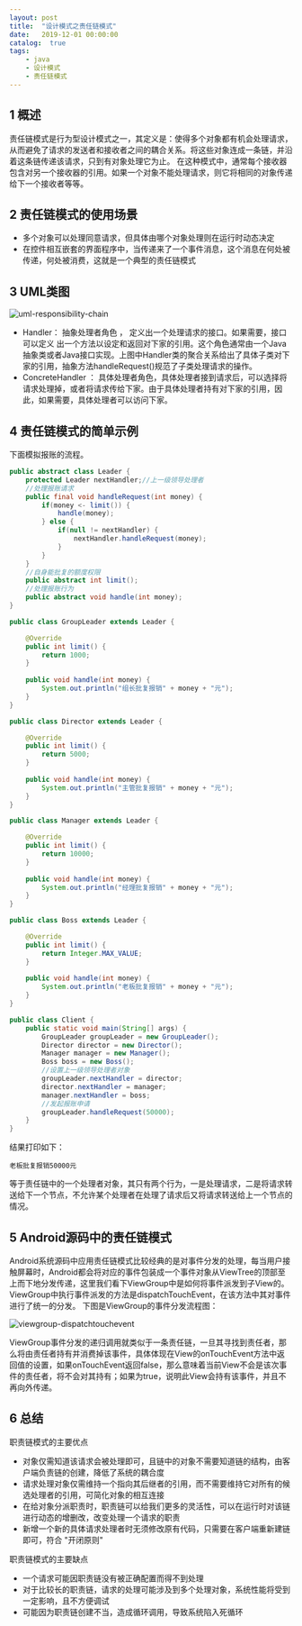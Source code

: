 ```yaml
---
layout: post
title:  "设计模式之责任链模式"
date:   2019-12-01 00:00:00
catalog:  true
tags:
    - java
    - 设计模式
    - 责任链模式
---
```




## 1 概述

责任链模式是行为型设计模式之一，其定义是：使得多个对象都有机会处理请求，从而避免了请求的发送者和接收者之间的耦合关系。将这些对象连成一条链，并沿着这条链传递该请求，只到有对象处理它为止。
在这种模式中，通常每个接收器包含对另一个接收器的引用。如果一个对象不能处理请求，则它将相同的对象传递给下一个接收者等等。

## 2 责任链模式的使用场景

-  多个对象可以处理同意请求，但具体由哪个对象处理则在运行时动态决定
-  在控件相互嵌套的界面程序中，当传递来了一个事件消息，这个消息在何处被传递，何处被消费，这就是一个典型的责任链模式

## 3 UML类图

![uml-responsibility-chain](/images/design-partten/uml-responsibility-chain.png)

- Handler： 抽象处理者角色 ， 定义出一个处理请求的接口。如果需要，接口可以定义 出一个方法以设定和返回对下家的引用。这个角色通常由一个Java抽象类或者Java接口实现。上图中Handler类的聚合关系给出了具体子类对下家的引用，抽象方法handleRequest()规范了子类处理请求的操作。 
-  ConcreteHandler ： 具体处理者角色，具体处理者接到请求后，可以选择将请求处理掉，或者将请求传给下家。由于具体处理者持有对下家的引用，因此，如果需要，具体处理者可以访问下家。 

## 4 责任链模式的简单示例

下面模拟报账的流程。

```java
public abstract class Leader {
	protected Leader nextHandler;//上一级领导处理者
    //处理报账请求
    public final void handleRequest(int money) {
        if(money <- limit()) {
            handle(money);
        } else {
            if(null != nextHandler) {
                nextHandler.handleRequest(money);
            }
        }
    }
    //自身能批复的额度权限
    public abstract int limit();
    //处理报账行为
    public abstract void handle(int money);
}
```

```java
public class GroupLeader extends Leader {

	@Override
	public int limit() {
		return 1000;
	}
    
    public void handle(int money) {
        System.out.println("组长批复报销" + money + "元");
    }
}
```

```java
public class Director extends Leader {

	@Override
	public int limit() {
		return 5000;
	}
    
    public void handle(int money) {
        System.out.println("主管批复报销" + money + "元");
    }
}
```

```java
public class Manager extends Leader {

	@Override
	public int limit() {
		return 10000;
	}
    
    public void handle(int money) {
        System.out.println("经理批复报销" + money + "元");
    }
}
```

```java
public class Boss extends Leader {

	@Override
	public int limit() {
		return Integer.MAX_VALUE;
	}
    
    public void handle(int money) {
        System.out.println("老板批复报销" + money + "元");
    }
}
```

```java
public class Client {
	public static void main(String[] args) {
		GroupLeader groupLeader = new GroupLeader();
		Director director = new Director();
        Manager manager = new Manager();
        Boss boss = new Boss();
        //设置上一级领导处理者对象
        groupLeader.nextHandler = director;
        director.nextHandler = manager;
        manager.nextHandler = boss;
        //发起报账申请
        groupLeader.handleRequest(50000);
	}
}
```

结果打印如下：

```logcat
老板批复报销50000元
```

等于责任链中的一个处理者对象，其只有两个行为，一是处理请求，二是将请求转送给下一个节点，不允许某个处理者在处理了请求后又将请求转送给上一个节点的情况。

## 5 Android源码中的责任链模式

Android系统源码中应用责任链模式比较经典的是对事件分发的处理，每当用户接触屏幕时，Android都会将对应的事件包装成一个事件对象从ViewTree的顶部至上而下地分发传递，这里我们看下ViewGroup中是如何将事件派发到子View的。ViewGroup中执行事件派发的方法是dispatchTouchEvent，在该方法中其对事件进行了统一的分发。 下图是ViewGroup的事件分发流程图：

![viewgroup-dispatchtouchevent](/images/design-partten/viewgroup-dispatchtouchevent.png)

ViewGroup事件分发的递归调用就类似于一条责任链，一旦其寻找到责任者，那么将由责任者持有并消费掉该事件，具体体现在View的onTouchEvent方法中返回值的设置，如果onTouchEvent返回false，那么意味着当前View不会是该次事件的责任者，将不会对其持有；如果为true，说明此View会持有该事件，并且不再向外传递。

## 6 总结

职责链模式的主要优点

- 对象仅需知道该请求会被处理即可，且链中的对象不需要知道链的结构，由客户端负责链的创建，降低了系统的耦合度
- 请求处理对象仅需维持一个指向其后继者的引用，而不需要维持它对所有的候选处理者的引用，可简化对象的相互连接
- 在给对象分派职责时，职责链可以给我们更多的灵活性，可以在运行时对该链进行动态的增删改，改变处理一个请求的职责
- 新增一个新的具体请求处理者时无须修改原有代码，只需要在客户端重新建链即可，符合 "开闭原则"

职责链模式的主要缺点

- 一个请求可能因职责链没有被正确配置而得不到处理
- 对于比较长的职责链，请求的处理可能涉及到多个处理对象，系统性能将受到一定影响，且不方便调试
- 可能因为职责链创建不当，造成循环调用，导致系统陷入死循环